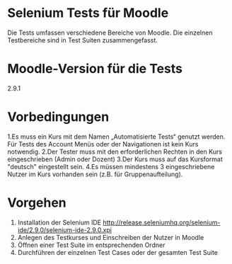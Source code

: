 Selenium Tests für Moodle
========================
Die Tests umfassen verschiedene Bereiche von Moodle.
Die einzelnen Testbereiche sind in Test Suiten zusammengefasst.

Moodle-Version für die Tests
============================
2.9.1

Vorbedingungen
==============
1.Es muss ein Kurs mit dem Namen „Automatisierte Tests“ genutzt werden. Für Tests des Account Menüs oder der Navigationen ist kein Kurs notwendig.
2.Der Tester muss mit den erforderlichen Rechten in den Kurs eingeschrieben (Admin oder Dozent)
3.Der Kurs muss auf das Kursformat "deutsch" eingestellt sein.
4.Es müssen mindestens 3 eingeschriebene Nutzer im Kurs vorhanden sein (z.B. für Gruppenaufteilung).

Vorgehen
========
1. Installation der Selenium IDE
http://release.seleniumhq.org/selenium-ide/2.9.0/selenium-ide-2.9.0.xpi
2. Anlegen des Testkurses und Einschreiben der Nutzer in Moodle
3. Öffnen einer Test Suite im entsprechenden Ordner
4. Durchführen der einzelnen Test Cases oder der gesamten Test Suite

